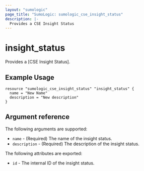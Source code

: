 ```yaml
---
layout: "sumologic"
page_title: "SumoLogic: sumologic_cse_insight_status"
description: |-
  Provides a CSE Insight Status
---
```


# insight_status
Provides a [CSE Insight Status].

## Example Usage
```hcl
resource "sumologic_cse_insight_status" "insight_status" {
  name = "New Name"
  description = "New description"
}
```

## Argument reference

The following arguments are supported:

- `name` - (Required) The name of the insight status.
- `description` - (Required) The description of the insight status.


The following attributes are exported:

- `id` - The internal ID of the insight status.



